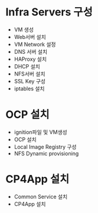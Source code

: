 # Infra Servers 구성
- VM 생성
- Web서버 설치
- VM Network 설정
- DNS 서버 설치
- HAProxy 설치
- DHCP 설치
- NFS서버 설치
- SSL Key 구성
- iptables 설치

# OCP 설치
- ignition파일 및 VM생성
- OCP 설치
- Local Image Registry 구성
- NFS Dynamic provisioning

# CP4App 설치
- Common Service 설치
- CP4App 설치


